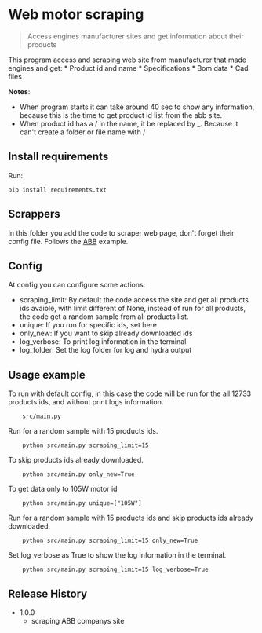 # Web motor scraping
> Access engines manufacturer sites and get information about their products

This program access and scraping web site from manufacturer that made engines and get:
    * Product id and name
    * Specifications
    * Bom data
    * Cad files

**Notes**: 
* When program starts it can take around 40 sec to show any information, because this is the time to get product id list from the abb site.
* When product id has a / in the name, it be replaced by _. Because it can't create a folder or file name with /

## Install requirements

Run:

```
pip install requirements.txt
```

## Scrappers

In this folder you add the code to scraper web page, don't forget their config file. Follows the [ABB](https://www.baldor.com/) example.

## Config

At config you can configure some actions:
* scraping_limit: By default the code access the site and get all products ids avaible, with limit different of None, instead of run for all products, the code get a random sample from all products list.
* unique: If you run for specific ids, set here 
* only_new: If you want to skip already downloaded ids
* log_verbose: To print log information in the terminal
* log_folder: Set the log folder for log and hydra output

## Usage example

To run with default config, in this case the code will be run for the all 12733 products ids, and without print logs information.

```
    src/main.py
```

Run for a random sample with 15 products ids.

```
    python src/main.py scraping_limit=15
```

To skip products ids already downloaded.

```
    python src/main.py only_new=True
```

To get data only to 105W motor id

```
    python src/main.py unique=["105W"]
```

Run for a random sample with 15 products ids and skip products ids already downloaded.

```
    python src/main.py scraping_limit=15 only_new=True
```

Set log_verbose as True to show the log information in the terminal.

```
    python src/main.py scraping_limit=15 log_verbose=True
```

## Release History

* 1.0.0
    * scraping ABB companys site
